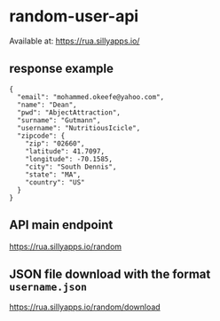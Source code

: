 # random-user-api

Available at: https://rua.sillyapps.io/

## response example

```
{
  "email": "mohammed.okeefe@yahoo.com",
  "name": "Dean",
  "pwd": "AbjectAttraction",
  "surname": "Gutmann",
  "username": "NutritiousIcicle",
  "zipcode": {
    "zip": "02660",
    "latitude": 41.7097,
    "longitude": -70.1585,
    "city": "South Dennis",
    "state": "MA",
    "country": "US"
  }
}
```

## API main endpoint
https://rua.sillyapps.io/random

## JSON file download with the format `username.json`
https://rua.sillyapps.io/random/download
